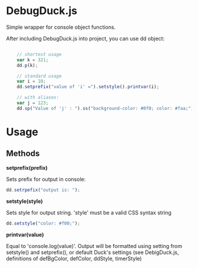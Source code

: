 DebugDuck.js
============

Simple wrapper for console object functions.

After including DebugDuck.js into project, you can use dd object:
```javascript

    // shortest usage
    var k = 321;
    dd.p(k);

    // standard usage
    var i = 10;
    dd.setprefix("value of 'i' =").setstyle().printvar(i);

    // with aliases:
    var j = 123;
    dd.sp("Value of 'j' : ").ss("background-color: #0f0; color: #faa;").p(j);
```


Usage
=====

Methods
-------

**setprefix(prefix)**

Sets prefix for output in console:

```javascript
dd.setrpefix("output is: ");
```
**setstyle(style)**

Sets style for output string. 'style' must be a valid CSS syntax string

```javascript
dd.setstyle("color: #f00;");
```
**printvar(value)**

Equal to 'console.log(value)'. Output will be formatted using setting from setstyle() and setprefix(), or default Duck's settings (see DebigDuck.js, definitions of defBgColor, defColor, ddStyle, timerStyle)


